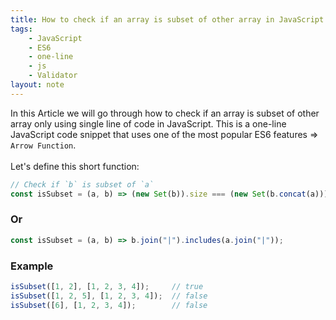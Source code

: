 ```yaml
---
title: How to check if an array is subset of other array in JavaScript
tags:
    - JavaScript
    - ES6
    - one-line
    - js
    - Validator
layout: note
---
```




In this Article we will go through how to check if an array is subset of other array only using single line of code in JavaScript.
This is a one-line JavaScript code snippet that uses one of the most popular ES6 features => `Arrow Function`.
<br/>
<br/>
Let's define this short function:

```js {.wrap}
// Check if `b` is subset of `a`
const isSubset = (a, b) => (new Set(b)).size === (new Set(b.concat(a))).size;
```

### Or

```js {.wrap}
const isSubset = (a, b) => b.join("|").includes(a.join("|"));
```

### Example

```js {.wrap}
isSubset([1, 2], [1, 2, 3, 4]);     // true
isSubset([1, 2, 5], [1, 2, 3, 4]);  // false
isSubset([6], [1, 2, 3, 4]);        // false
```